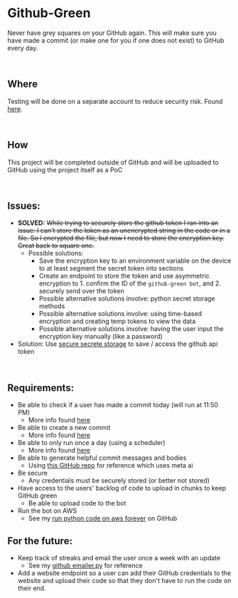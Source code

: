 # Github-Green
Never have grey squares on your GitHub again. This will make sure you have made a commit (or make one for you if one does not exist) to GitHub every day.

<br>

## Where
Testing will be done on a separate account to reduce security risk. Found [here](https://github.com/TheOfficialAlmond/test_repo).

<br>

## How
This project will be completed outside of GitHub and will be uploaded to GitHub using the project itself as a PoC

<br>

## Issues:
* **SOLVED:** ~~While trying to securely store the github token I ran into an issue: I can't store the token as an unencrypted string in the code or in a file. So I encrypted the file, but now I need to store the encryption key. Great back to square one.~~
  * Possible solutions:
    * Save the encryption key to an environment variable on the device to at least segment the secret token into sections
    * Create an endpoint to store the token and use asymmetric encryption to 1. confirm the ID of the `github-green bot`, and 2. securely send over the token
    * Possible alternative solutions involve: python secret storage methods
    * Possible alternative solutions involve: using time-based encryption and creating temp tokens to view the data
    * Possible alternative solutions involve: having the user input the encryption key manually (like a password)
* Solution: Use [secure secrete storage](https://github.com/JacobNoahGlik/Secure-Secrete-Storage-AWS/tree/main) to save / access the github api token

<br>

## Requirements:

* Be able to check if a user has made a commit today (will run at 11:50 PM)
  * More info found [here](https://stackoverflow.com/questions/46855484/checking-if-a-user-made-a-commit-to-github-using-api-on-a-given-day)
* Be able to create a new commit
  * More info found [here](https://stackoverflow.com/questions/7119452/git-commit-from-python)
* Be able to only run once a day (using a scheduler)
  * More info found [here](https://docs.python.org/3/library/sched.html)
* Be able to generate helpful commit messages and bodies
  * Using [this GitHub repo](https://github.com/Strvm/meta-ai-api) for reference which uses meta ai
* Be secure
  * Any credentials must be securely stored (or better not stored) 
* Have access to the users' backlog of code to upload in chunks to keep GitHub green
  * Be able to upload code to the bot
* Run the bot on AWS
  * See my [run python code on aws forever](https://github.com/JacobNoahGlik/RunScriptOnAWS-Forever) on GitHub

## For the future:

* Keep track of streaks and email the user once a week with an update
  * See my [github emailer.py](https://github.com/JacobNoahGlik/Emailer) for reference
* Add a website endpoint so a user can add their GitHub credentials to the website and upload their code so that they don't have to run the code on their end.
